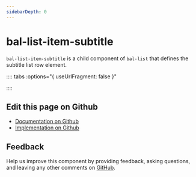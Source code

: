 ```yaml
---
sidebarDepth: 0
---
```



# bal-list-item-subtitle

`bal-list-item-subtitle` is a child component of `bal-list` that defines the subtitle list row element.




<!-- docs:child of bal-list -->

:::: tabs :options="{ useUrlFragment: false }"


::::

## Edit this page on Github

* [Documentation on Github](https://github.com/baloise/design-system/blob/master/docs/src/components/components/bal-list-item-subtitle.md)
* [Implementation on Github](https://github.com/baloise/design-system/blob/master/packages/components/src/components/bal-list-item-subtitle)

## Feedback

Help us improve this component by providing feedback, asking questions, and leaving any other comments on [GitHub](https://github.com/baloise/design-system/issues/new).

